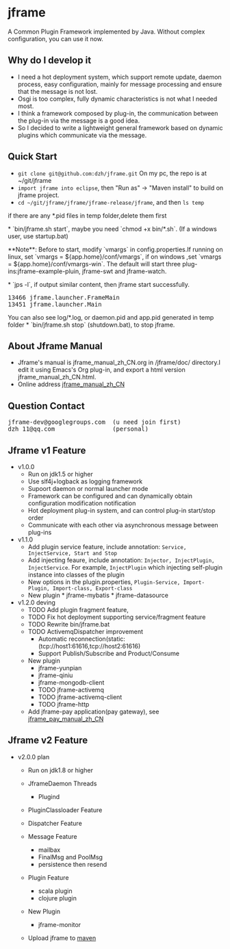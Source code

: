 jframe
================
A Common Plugin Framework implemented by Java. Without complex configuration, you can use it now.

## Why do I develop it
* I need a hot deployment system, which support remote update, daemon process, easy configuration, mainly for message processing and ensure that the message is not lost. 
* Osgi is too complex, fully dynamic characteristics is not what I needed most. 
* I think a framework composed by plug-in, the communication between the plug-in via the message is a good idea.
* So I decided to write a lightweight general framework based on dynamic plugins which communicate via the message.

## Quick Start
* `git clone git@github.com:dzh/jframe.git` On my pc, the repo is at ~/git/jframe
* `import jframe into eclipse`, then "Run as" -> "Maven install" to build on jframe project.
* `cd ~/git/jframe/jframe/jframe-release/jframe`, and then `ls temp`
<p>
if there are any *.pid files in temp folder,delete them first
</p>
* `bin/jframe.sh start`, maybe you need `chmod +x bin/*.sh`. (If a windows user, use startup.bat)
<p>
**Note**:
Before to  start, modify `vmargs` in config.properties.If running on linux, set `vmargs = ${app.home}/conf/vmargs`,
if on windows ,set `vmargs = ${app.home}/conf/vmargs-win`.
The default will start three plug-ins:jframe-example-pluin, jframe-swt and jframe-watch.
</p>
* `jps -l`, if output similar content, then jframe start successfully.
<pre>
13466 jframe.launcher.FrameMain
13451 jframe.launcher.Main
</pre>
You can also see log/*.log, or daemon.pid and app.pid generated in temp folder
* `bin/jframe.sh stop` (shutdown.bat), to stop jframe.

## About Jframe Manual
* Jframe's manual is jframe\_manual\_zh\_CN.org in /jframe/doc/ directory.I edit it using Emacs's Org plug-in, and export a html version jframe\_manual\_zh\_CN.html.
* Online address [jframe\_manual\_zh\_CN](https://github.com/dzh/jframe/blob/master/doc/jframe_manual_zh_CN.org)

## Question Contact
<pre>
jframe-dev@googlegroups.com  (u need join first)
dzh_11@qq.com                (personal)
</pre>

## Jframe v1 Feature
* v1.0.0
   * Run on jdk1.5 or higher
   * Use slf4j+logback as logging framework
   * Supoort daemon or normal launcher mode
   * Framework can be configured and can dynamically obtain configuration modification notification
   * Hot deployment plug-in system, and can control plug-in start/stop order
   * Communicate with each other via asynchronous message between plug-ins
* v1.1.0
  * Add plugin service feature, include annotation: `Service, InjectService, Start and Stop`
  * Add injecting feaure, include annotation: `Injector, InjectPlugin, InjectService`. For example, `InjectPlugin` which injecting self-plugin instance into classes of the plugin
  * New options in the plugin.properties, `Plugin-Service, Import-Plugin, Import-class, Export-class`
  * New plugin
  		* jframe-mybatis
    	* jframe-datasource
* v1.2.0 deving
	* TODO Add plugin fragment feature, 
	* TODO Fix hot deployment supporting service/fragment feature
	* TODO Rewrite bin/jframe.bat 
	* TODO ActivemqDispatcher improvement
		* Automatic reconnection(static:(tcp://host1:61616,tcp://host2:61616)
		* Support Publish/Subscribe and Product/Consume
	* New plugin
		* jframe-yunpian
		* jframe-qiniu
		* jframe-mongodb-client
		* TODO jframe-activemq
		* TODO jframe-activemq-client
		* TODO jframe-http
	* Add jframe-pay application(pay gateway), see [jframe\_pay\_manual\_zh\_CN](https://github.com/dzh/jframe/tree/master/jframe-pay/doc/jframe_pay_manual_zh_CN.org) 

## Jframe v2 Feature
* v2.0.0 plan 
	* Run on jdk1.8 or higher
	* JframeDaemon Threads
		* Plugind 
	* PluginClassloader Feature
	* Dispatcher Feature
	* Message Feature
		* mailbax
		* FinalMsg and PoolMsg
		* persistence then resend
	* Plugin Feature
		* scala plugin
		* clojure plugin
	* New Plugin
		* jframe-monitor
		
	* Upload jframe to [maven](http://search.maven.org/#search%7Cga%7C1%7Cjframe)





